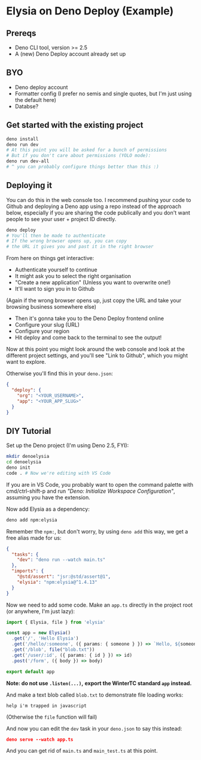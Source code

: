 # Elysia on Deno Deploy (Example)

## Prereqs

- Deno CLI tool, version >= 2.5
- A (new) Deno Deploy account already set up

## BYO

- Deno deploy account
- Formatter config (I prefer no semis and single quotes, but I'm just using the default here)
- Databse?

## Get started with the existing project

```sh
deno install
deno run dev
# At this point you will be asked for a bunch of permissions
# But if you don't care about permissions (YOLO mode):
deno run dev-all
# ^ you can probably configure things better than this :)
```

## Deploying it

You can do this in the web console too. I recommend
pushing your code to Github and deploying a Deno
app using a repo instead of the approach below,
especially if you are sharing the code publically
and you don't want people to see your user + project ID
directly.

```sh
deno deploy
# You'll then be made to authenticate
# If the wrong browser opens up, you can copy
# the URL it gives you and past it in the right browser
```

From here on things get interactive:

- Authenticate yourself to continue
- It might ask you to select the right organisation
- "Create a new application" (Unless you want to overwrite one!)
- It'll want to sign you in to Github

(Again if the wrong browser opens up, just copy the URL
and take your browsing business somewhere else)

- Then it's gonna take you to the Deno Deploy frontend online
- Configure your slug (URL)
- Configure your region
- Hit deploy and come back to the terminal to see the output!


Now at this point you might look around the web console
and look at the different project settings, and you'll see
"Link to Github", which you might want to explore.

Otherwise you'll find this in your `deno.json`:

```json
{
  "deploy": {
    "org": "<YOUR_USERNAME>",
    "app": "<YOUR_APP_SLUG>"
  }
}
```


## DIY Tutorial

Set up the Deno project (I'm using Deno 2.5, FYI):

```sh
mkdir denoelysia
cd denoelysia
deno init
code . # Now we're editing with VS Code
```

If you are in VS Code, you probably want to open the command palette
with cmd/ctrl-shift-p and run
_"Deno: Initialize Workspace Configuration"_,
assuming you have the extension.

Now add Elysia as a dependency:

```sh
deno add npm:elysia
```

Remember the `npm:`, but don't worry, by using `deno add` this way,
we get a free alias made for us:

```json
{
  "tasks": {
    "dev": "deno run --watch main.ts"
  },
  "imports": {
    "@std/assert": "jsr:@std/assert@1",
    "elysia": "npm:elysia@^1.4.13"
  }
}
```

Now we need to add some code. Make an `app.ts` directly in the project
root (or anywhere, I'm just lazy):

```ts
import { Elysia, file } from 'elysia'

const app = new Elysia()
  .get('/', 'Hello Elysia')
  .get('/hello/:someone', ({ params: { someone } }) => `Hello, ${someone}!`)
  .get('/blob', file("blob.txt"))
  .get('/user/:id', ({ params: { id } }) => id)
  .post('/form', ({ body }) => body)

export default app
```

**Note: do not use `.listen(...)`,**
**export the WinterTC standard `app` instead.**

And make a text blob called `blob.txt` to demonstrate file loading works:

```
help i'm trapped in javascript
```

(Otherwise the `file` function will fail)

And now you can edit the `dev` task in your `deno.json` to say this instead:

```json
deno serve --watch app.ts
```

And you can get rid of `main.ts` and `main_test.ts` at this point.
